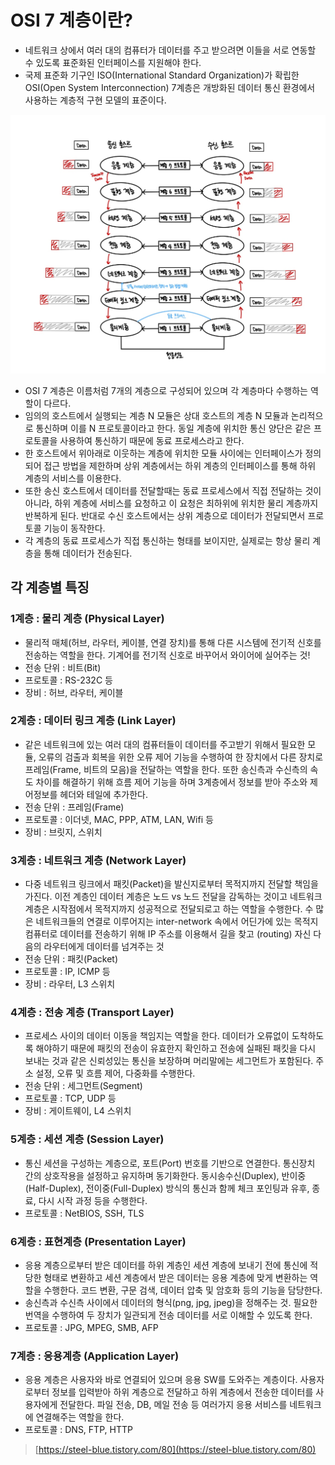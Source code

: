 # OSI 7 계층이란?
- 네트워크 상에서 여러 대의 컴퓨터가 데이터를 주고 받으려면 이들을 서로 연동할 수 있도록 표준화된 인터페이스를 지원해야 한다.
- 국제 표준화 기구인 ISO(International Standard Organization)가 확립한 OSI(Open System Interconnection) 7계층은 개방화된
데이터 통신 환경에서 사용하는 계층적 구현 모델의 표준이다.
  
![img/OSI7Layer.png](img/OSI7Layer.png)

- OSI 7 계층은 이름처럼 7개의 계층으로 구성되어 있으며 각 계층마다 수행하는 역할이 다르다.
- 임의의 호스트에서 실행되는 계층 N 모듈은 상대 호스트의 계층 N 모듈과 논리적으로 통신하며 이를 N 프로토콜이라고 한다.
동일 계층에 위치한 통신 양단은 같은 프로토콜을 사용하여 통신하기 때문에 동료 프로세스라고 한다.
- 한 호스트에서 위아래로 이웃하는 계층에 위치한 모듈 사이에는 인터페이스가 정의되어 접근 방법을 제한하며 상위 계층에서는
하위 계층의 인터페이스를 통해 하위 계층의 서비스를 이용한다.
- 또한 송신 호스트에서 데이터를 전달할때는 동료 프로세스에서 직접 전달하는 것이 아니라, 하위 계층에 서비스를 요청하고
이 요청은 최하위에 위치한 물리 계층까지 반복하게 된다. 반대로 수신 호스트에서는 상위 계층으로 데이터가 전달되면서 프로토콜 기능이 동작한다.
- 각 계층의 동료 프로세스가 직접 통신하는 형태를 보이지만, 실제로는 항상 물리 계층을 통해 데이터가 전송된다.

## 각 계층별 특징
### 1계층 : 물리 계층 (Physical Layer)
- 물리적 매체(허브, 라우터, 케이블, 연결 장치)를 통해 다른 시스템에 전기적 신호를 전송하는 역할을 한다.
기계어를 전기적 신호로 바꾸어서 와이어에 실어주는 것!
- 전송 단위 : 비트(Bit)
- 프로토콜 : RS-232C 등
- 장비 : 허브, 라우터, 케이블

### 2계층 : 데이터 링크 계층 (Link Layer)
- 같은 네트워크에 있는 여러 대의 컴퓨터들이 데이터를 주고받기 위해서 필요한 모듈, 오류의 검출과 회복을 위한 오류 제어 기능을 수행하여
한 장치에서 다른 장치로 프레임(Frame, 비트의 모음)을 전달하는 역할을 한다. 또한 송신측과 수신측의 속도 차이를 해결하기 위해 흐름 제어 기능을
하며 3계층에서 정보를 받아 주소와 제어정보를 헤더와 테일에 추가한다.
- 전송 단위 : 프레임(Frame)
- 프로토콜 : 이더넷, MAC, PPP, ATM, LAN, Wifi 등
- 장비 : 브릿지, 스위치

### 3계층 : 네트워크 계층 (Network Layer)
- 다중 네트워크 링크에서 패킷(Packet)을 발신지로부터 목적지까지 전달할 책임을 가진다. 이전 계층인 데이터 계층은 노드 vs 노드 전달을 감독하는 것이고
네트워크 계층은 시작점에서 목적지까지 성공적으로 전달되로고 하는 역할을 수행한다. 수 많은 네트워크들의 연결로 이루어지는 inter-network 속에서
  어딘가에 있는 목적지 컴퓨터로 데이터를 전송하기 위해 IP 주소를 이용해서 길을 찾고 (routing) 자신 다음의 라우터에게 데이터를 넘겨주는 것
- 전송 단위 : 패킷(Packet)
- 프로토콜 : IP, ICMP 등
- 장비 : 라우터, L3 스위치

### 4계층 : 전송 계층 (Transport Layer)
- 프로세스 사이의 데이터 이동을 책임지는 역할을 한다. 데이터가 오류없이 도착하도록 해야하기 때문에 패킷의 전송이 유효한지 확인하고 전송에 실패된
패킷을 다시 보내는 것과 같은 신뢰성있는 통신을 보장하며 머리말에는 세그먼트가 포함된다. 주소 설정, 오류 및 흐름 제어, 다중화를 수행한다.
- 전송 단위 : 세그먼트(Segment)
- 프로토콜 : TCP, UDP 등
- 장비 : 게이트웨이, L4 스위치

### 5계층 : 세션 계층 (Session Layer)
- 통신 세션을 구성하는 계층으로, 포트(Port) 번호를 기반으로 연결한다. 통신장치 간의 상호작용을 설정하고 유지하며 동기화한다. 동시송수신(Duplex),
반이중(Half-Duplex), 전이중(Full-Duplex) 방식의 통신과 함께 체크 포인팅과 유후, 종료, 다시 시작 과정 등을 수행한다.
- 프로토콜 : NetBIOS, SSH, TLS

### 6계층 : 표현계층 (Presentation Layer)
- 응용 계층으로부터 받은 데이터를 하위 계층인 세션 계층에 보내기 전에 통신에 적당한 형태로 변환하고 세션 계층에서 받은 데이터는 응용 계층에 맞게
변환하는 역할을 수행한다. 코드 변환, 구문 검색, 데이터 압축 및 암호화 등의 기능을 담당한다.
- 송신측과 수신측 사이에서 데이터의 형식(png, jpg, jpeg)을 정해주는 것. 필요한 번역을 수행하여 두 장치가 일관되게 전송 데이터를 서로 이해할 수 있도록 한다.
- 프로토콜 : JPG, MPEG, SMB, AFP

### 7계층 : 응용계층 (Application Layer)
- 응용 계층은 사용자와 바로 연결되어 있으며 응용 SW를 도와주는 계층이다. 사용자로부터 정보를 입력받아 하위 계층으로 전달하고 하위 계층에서 전송한 데이터를
사용자에게 전달한다. 파일 전송, DB, 메일 전송 등 여러가지 응용 서비스를 네트워크에 연결해주는 역할을 한다.
- 프로토콜 : DNS, FTP, HTTP

> [https://steel-blue.tistory.com/80](https://steel-blue.tistory.com/80)
